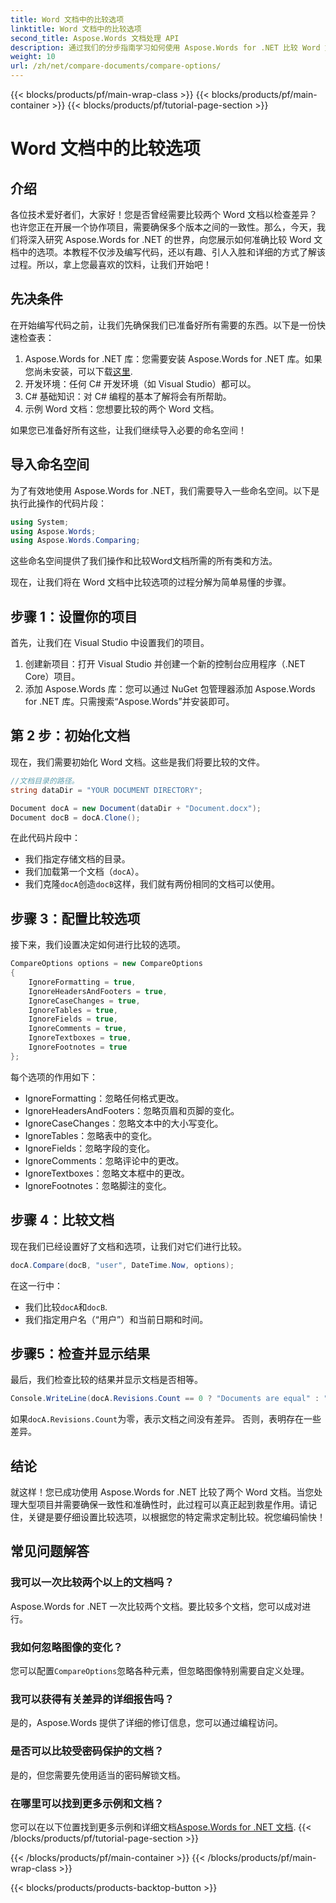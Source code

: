 ```yaml
---
title: Word 文档中的比较选项
linktitle: Word 文档中的比较选项
second_title: Aspose.Words 文档处理 API
description: 通过我们的分步指南学习如何使用 Aspose.Words for .NET 比较 Word 文档。轻松确保文档一致性。
weight: 10
url: /zh/net/compare-documents/compare-options/
---
```


{{< blocks/products/pf/main-wrap-class >}}
{{< blocks/products/pf/main-container >}}
{{< blocks/products/pf/tutorial-page-section >}}

# Word 文档中的比较选项

## 介绍

各位技术爱好者们，大家好！您是否曾经需要比较两个 Word 文档以检查差异？也许您正在开展一个协作项目，需要确保多个版本之间的一致性。那么，今天，我们将深入研究 Aspose.Words for .NET 的世界，向您展示如何准确比较 Word 文档中的选项。本教程不仅涉及编写代码，还以有趣、引人入胜和详细的方式了解该过程。所以，拿上您最喜欢的饮料，让我们开始吧！

## 先决条件

在开始编写代码之前，让我们先确保我们已准备好所有需要的东西。以下是一份快速检查表：

1.  Aspose.Words for .NET 库：您需要安装 Aspose.Words for .NET 库。如果您尚未安装，可以下载[这里](https://releases.aspose.com/words/net/).
2. 开发环境：任何 C# 开发环境（如 Visual Studio）都可以。
3. C# 基础知识：对 C# 编程的基本了解将会有所帮助。
4. 示例 Word 文档：您想要比较的两个 Word 文档。

如果您已准备好所有这些，让我们继续导入必要的命名空间！

## 导入命名空间

为了有效地使用 Aspose.Words for .NET，我们需要导入一些命名空间。以下是执行此操作的代码片段：

```csharp
using System;
using Aspose.Words;
using Aspose.Words.Comparing;
```

这些命名空间提供了我们操作和比较Word文档所需的所有类和方法。

现在，让我们将在 Word 文档中比较选项的过程分解为简单易懂的步骤。

## 步骤 1：设置你的项目

首先，让我们在 Visual Studio 中设置我们的项目。

1. 创建新项目：打开 Visual Studio 并创建一个新的控制台应用程序（.NET Core）项目。
2. 添加 Aspose.Words 库：您可以通过 NuGet 包管理器添加 Aspose.Words for .NET 库。只需搜索“Aspose.Words”并安装即可。

## 第 2 步：初始化文档

现在，我们需要初始化 Word 文档。这些是我们将要比较的文件。

```csharp
//文档目录的路径。
string dataDir = "YOUR DOCUMENT DIRECTORY";

Document docA = new Document(dataDir + "Document.docx");
Document docB = docA.Clone();
```

在此代码片段中：
- 我们指定存储文档的目录。
- 我们加载第一个文档（`docA`）。
- 我们克隆`docA`创造`docB`这样，我们就有两份相同的文档可以使用。

## 步骤 3：配置比较选项

接下来，我们设置决定如何进行比较的选项。

```csharp
CompareOptions options = new CompareOptions
{
	IgnoreFormatting = true,
	IgnoreHeadersAndFooters = true,
	IgnoreCaseChanges = true,
	IgnoreTables = true,
	IgnoreFields = true,
	IgnoreComments = true,
	IgnoreTextboxes = true,
	IgnoreFootnotes = true
};
```

每个选项的作用如下：
- IgnoreFormatting：忽略任何格式更改。
- IgnoreHeadersAndFooters：忽略页眉和页脚的变化。
- IgnoreCaseChanges：忽略文本中的大小写变化。
- IgnoreTables：忽略表中的变化。
- IgnoreFields：忽略字段的变化。
- IgnoreComments：忽略评论中的更改。
- IgnoreTextboxes：忽略文本框中的更改。
- IgnoreFootnotes：忽略脚注的变化。

## 步骤 4：比较文档

现在我们已经设置好了文档和选项，让我们对它们进行比较。

```csharp
docA.Compare(docB, "user", DateTime.Now, options);
```

在这一行中：
- 我们比较`docA`和`docB`.
- 我们指定用户名（“用户”）和当前日期和时间。

## 步骤5：检查并显示结果

最后，我们检查比较的结果并显示文档是否相等。

```csharp
Console.WriteLine(docA.Revisions.Count == 0 ? "Documents are equal" : "Documents are not equal");
```

如果`docA.Revisions.Count`为零，表示文档之间没有差异。 否则，表明存在一些差异。

## 结论

就这样！您已成功使用 Aspose.Words for .NET 比较了两个 Word 文档。当您处理大型项目并需要确保一致性和准确性时，此过程可以真正起到救星作用。请记住，关键是要仔细设置比较选项，以根据您的特定需求定制比较。祝您编码愉快！

## 常见问题解答

### 我可以一次比较两个以上的文档吗？  
Aspose.Words for .NET 一次比较两个文档。要比较多个文档，您可以成对进行。

### 我如何忽略图像的变化？  
您可以配置`CompareOptions`忽略各种元素，但忽略图像特别需要自定义处理。

### 我可以获得有关差异的详细报告吗？  
是的，Aspose.Words 提供了详细的修订信息，您可以通过编程访问。

### 是否可以比较受密码保护的文档？  
是的，但您需要先使用适当的密码解锁文档。

### 在哪里可以找到更多示例和文档？  
您可以在以下位置找到更多示例和详细文档[Aspose.Words for .NET 文档](https://reference.aspose.com/words/net/).
{{< /blocks/products/pf/tutorial-page-section >}}

{{< /blocks/products/pf/main-container >}}
{{< /blocks/products/pf/main-wrap-class >}}

{{< blocks/products/products-backtop-button >}}
